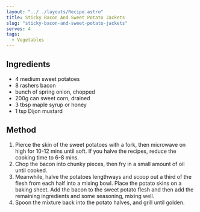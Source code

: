 ```yaml
---
layout: "../../layouts/Recipe.astro"
title: Sticky Bacon And Sweet Potato Jackets
slug: "sticky-bacon-and-sweet-potato-jackets"
serves: 4
tags:
  - Vegetables
---
```


## Ingredients

- 4 medium sweet potatoes
- 8 rashers bacon
- bunch of spring onion, chopped
- 200g can sweet corn, drained
- 3 tbsp maple syrup or honey
- 1 tsp Dijon mustard

## Method

1. Pierce the skin of the sweet potatoes with a fork, then microwave on high for 10-12 mins until soft. If you halve the recipes, reduce the cooking time to 6-8 mins.
1. Chop the bacon into chunky pieces, then fry in a small amount of oil until cooked.
1. Meanwhile, halve the potatoes lengthways and scoop out a third of the flesh from each half into a mixing bowl. Place the potato skins on a baking sheet. Add the bacon to the sweet potato flesh and then add the remaining ingredients and some seasoning, mixing well. 
1. Spoon the mixture back into the potato halves, and grill until golden.